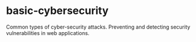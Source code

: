 # basic-cybersecurity
Common types of cyber-security attacks. Preventing and detecting security vulnerabilities in web applications.

